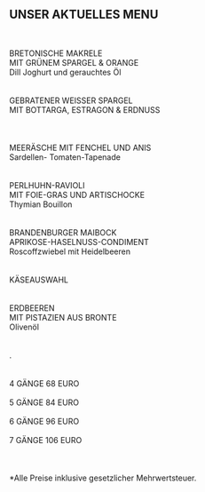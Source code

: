 ## UNSER AKTUELLES MENU
<br>

BRETONISCHE MAKRELE <br>
MIT GRÜNEM SPARGEL & ORANGE <br>
Dill Joghurt und gerauchtes Öl <br>
<br>
<br>
GEBRATENER WEISSER SPARGEL<br>
MIT BOTTARGA, ESTRAGON & ERDNUSS<br>
<br>    
<br>
MEERÄSCHE MIT FENCHEL UND ANIS<br>
Sardellen- Tomaten-Tapenade<br>
<br>
<br>
PERLHUHN-RAVIOLI<br>
MIT FOIE-GRAS UND ARTISCHOCKE<br>
Thymian Bouillon<br>
<br>
<br>
BRANDENBURGER MAIBOCK<br>
APRIKOSE-HASELNUSS-CONDIMENT<br>
Roscoffzwiebel mit Heidelbeeren<br>
<br>
<br>
KÄSEAUSWAHL<br>
<br>
<br>
ERDBEEREN<br>
MIT PISTAZIEN AUS BRONTE<br>
Olivenöl<br>
<br>
<br>
.    
<br>
<br>
4 GÄNGE 68 EURO <br>  
5 GÄNGE 84 EURO <br>  
6 GÄNGE 96 EURO <br>  
7 GÄNGE 106 EURO <br>  
<br>
<br>
*Alle Preise inklusive gesetzlicher Mehrwertsteuer.


